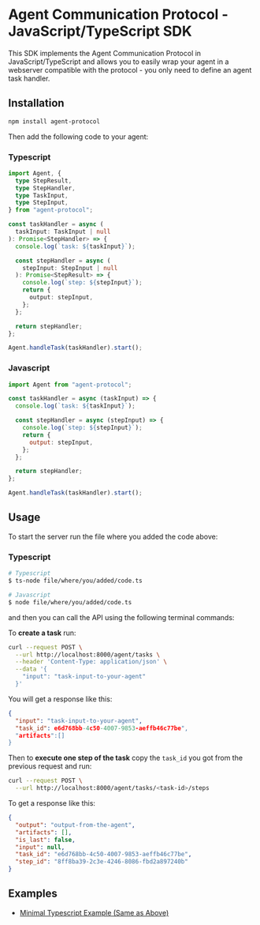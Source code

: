# Agent Communication Protocol - JavaScript/TypeScript SDK

This SDK implements the Agent Communication Protocol in JavaScript/TypeScript and allows you to easily wrap your agent in a webserver compatible with the protocol - you only need to define an agent task handler.

## Installation

```bash
npm install agent-protocol
```

Then add the following code to your agent:

### Typescript

```typescript
import Agent, {
  type StepResult,
  type StepHandler,
  type TaskInput,
  type StepInput,
} from "agent-protocol";

const taskHandler = async (
  taskInput: TaskInput | null
): Promise<StepHandler> => {
  console.log(`task: ${taskInput}`);

  const stepHandler = async (
    stepInput: StepInput | null
  ): Promise<StepResult> => {
    console.log(`step: ${stepInput}`);
    return {
      output: stepInput,
    };
  };

  return stepHandler;
};

Agent.handleTask(taskHandler).start();
```

### Javascript

```javascript
import Agent from "agent-protocol";

const taskHandler = async (taskInput) => {
  console.log(`task: ${taskInput}`);

  const stepHandler = async (stepInput) => {
    console.log(`step: ${stepInput}`);
    return {
      output: stepInput,
    };
  };

  return stepHandler;
};

Agent.handleTask(taskHandler).start();
```

## Usage

To start the server run the file where you added the code above:

### Typescript

```bash
# Typescript
$ ts-node file/where/you/added/code.ts

# Javascript
$ node file/where/you/added/code.ts
```

and then you can call the API using the following terminal commands:

To **create a task** run:

```bash
curl --request POST \
  --url http://localhost:8000/agent/tasks \
  --header 'Content-Type: application/json' \
  --data '{
    "input": "task-input-to-your-agent"
  }'
```

You will get a response like this:

```json
{
  "input": "task-input-to-your-agent",
  "task_id": e6d768bb-4c50-4007-9853-aeffb46c77be",
  "artifacts":[]
}
```

Then to **execute one step of the task** copy the `task_id` you got from the previous request and run:

```bash
curl --request POST \
  --url http://localhost:8000/agent/tasks/<task-id>/steps
```

To get a response like this:

```json
{
  "output": "output-from-the-agent",
  "artifacts": [],
  "is_last": false,
  "input": null,
  "task_id": "e6d768bb-4c50-4007-9853-aeffb46c77be",
  "step_id": "8ff8ba39-2c3e-4246-8086-fbd2a897240b"
}
```

## Examples

- [Minimal Typescript Example (Same as Above)](./examples/minimal.ts)
